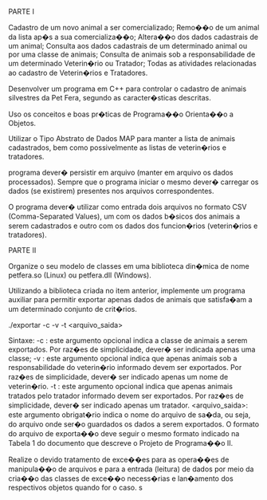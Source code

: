 PARTE I

Cadastro de um novo animal a ser comercializado;
Remo��o de um animal da lista ap�s a sua comercializa��o;
Altera��o dos dados cadastrais de um animal;
Consulta aos dados cadastrais de um determinado animal ou por uma classe de animais;
Consulta de animais sob a responsabilidade de um determinado Veterin�rio ou Tratador;
Todas as atividades relacionadas ao cadastro de Veterin�rios e Tratadores.


Desenvolver um programa em C++ para controlar o cadastro de animais silvestres da Pet Fera, segundo as caracter�sticas descritas.


Uso os conceitos e boas pr�ticas de Programa��o Orienta��o a Objetos.

Utilizar o Tipo Abstrato de Dados MAP para manter a lista de animais cadastrados, bem como possivelmente as listas de veterin�rios e tratadores.

programa dever� persistir em arquivo (manter em arquivo os dados processados). Sempre que o programa iniciar o mesmo dever� carregar os dados (se existirem) presentes nos arquivos correspondentes.

O programa dever� utilizar como entrada dois arquivos no formato CSV (Comma-Separated Values), um com os dados b�sicos dos animais a serem cadastrados e outro com os dados dos funcion�rios (veterin�rios e tratadores).


PARTE II

Organize o seu modelo de classes em uma biblioteca din�mica de nome petfera.so (Linux) ou petfera.dll (Windows).

Utilizando a biblioteca criada no item anterior, implemente um programa auxiliar para permitir exportar apenas dados de animais que satisfa�am a um determinado conjunto de crit�rios.

./exportar -c <classe> -v <veterinario> -t <tratador> <arquivo_saida>

Sintaxe:
-c <classe>: este argumento opcional indica a classe de animais a serem exportados. Por raz�es de simplicidade, dever� ser indicada apenas uma classe;
-v <veterinario>: este argumento opcional indica que apenas animais sob a responsabilidade do veterin�rio informado devem ser exportados. Por raz�es de simplicidade, dever� ser indicado apenas um nome de veterin�rio.
-t <tratador>: este argumento opcional indica que apenas animais tratados pelo tratador informado devem ser exportados. Por raz�es de simplicidade, dever� ser indicado apenas um tratador.
<arquivo_saida>: este argumento obrigat�rio indica o nome do arquivo de sa�da, ou seja, do arquivo onde ser�o guardados os dados a serem exportados. O formato do arquivo de exporta��o deve seguir o mesmo formato indicado na Tabela 1 do documento que descreve o Projeto de Programa��o II.

Realize o devido tratamento de exce��es para as opera��es de manipula��o de arquivos e para a entrada (leitura) de dados por meio da cria��o das classes de exce��o necess�rias e lan�amento dos respectivos objetos quando for o caso.
s